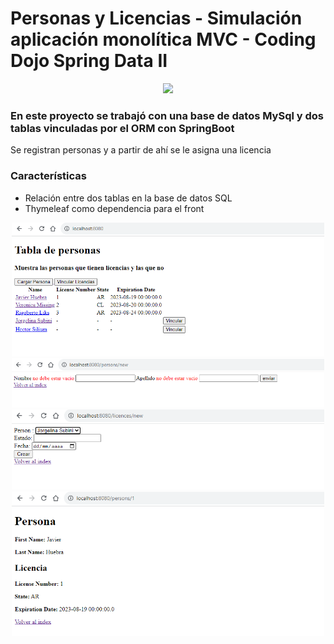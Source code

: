 # Personas y Licencias - Simulación aplicación monolítica MVC - Coding Dojo Spring Data II
<p align="center">
<img src="https://cutecdn.codingdojo.com/svg_images/logos/coding_dojo_blue.svg" width="500">
</p>


### En este proyecto se trabajó con una base de datos MySql y dos tablas vinculadas por el ORM con SpringBoot
Se registran personas y a partir de ahí se le asigna una licencia

### Características

- Relación entre dos tablas en la base de datos SQL
- Thymeleaf como dependencia para el front

<div align="center">
  <img src="captura1.PNG" width="500">
  <img src="capura2.PNG" width="500">
  <img src="capura3.PNG" width="500">
  <img src="captura4.PNG" width="500">
</div>
